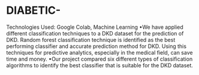 # DIABETIC-
Technologies Used: Google Colab, Machine Learning 
•We have applied different classification techniques to a DKD dataset for the prediction of DKD. Random forest classification technique is identified as the best performing classifier and accurate prediction method for DKD. Using this techniques for predictive analytics, especially in the medical field, can save time and money. 
•Our project compared six different types of classification algorithms  to identify the best classifier that is suitable for the DKD dataset. 
